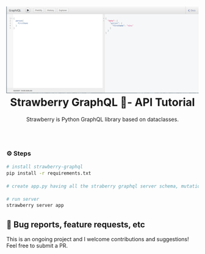 <h1 align="center">
  <img src=".github/first_query.png">
     <!-- height="80"/><br> -->
Strawberry  GraphQL 🍓- API Tutorial
</h1>

<p align="center">
Strawberry is Python GraphQL library based on dataclasses.
</p>

<!-- <p align="center">
  <img src="https://img.shields.io/pypi/pyversions/coderedcms">
  <!-- | -->
 <!-- <img src="https://img.shields.io/pypi/djversions/coderedcms">
  <!-- | -->
<!-- </p> -->

</p>

<br>
<br>

### ⚙️ Steps


```sh
# install strawberry-graphql
pip install -r requirements.txt 

# create app.py having all the straberry graphql server schema, mutations etc.

# run server
strawberry server app

```

## 📄 Bug reports, feature requests, etc

This is an ongoing project and I welcome contributions and suggestions! Feel free to submit a PR.

<!-- tutorial links -->
<!--  https://strawberry.rocks/docs -->
<!-- https://www.youtube.com/watch?v=J9AYhCmKMzo -->
